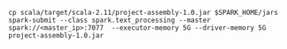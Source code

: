 `cp scala/target/scala-2.11/project-assembly-1.0.jar $SPARK_HOME/jars`
`spark-submit --class spark.text_processing --master spark://<master_ip>:7077  --executor-memory 5G --driver-memory 5G project-assembly-1.0.jar`